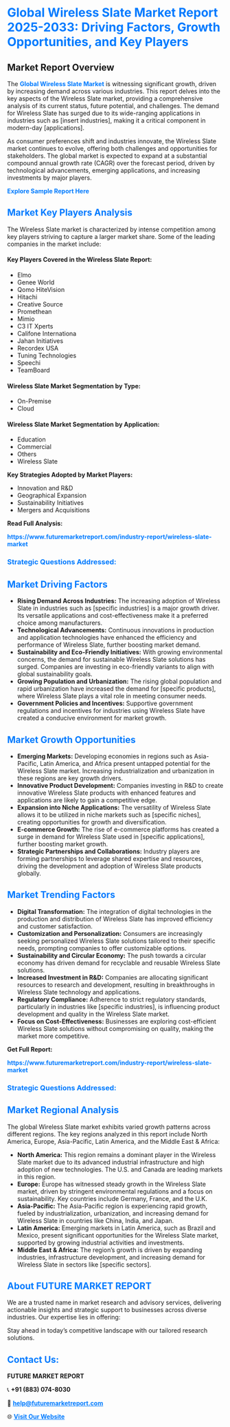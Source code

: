 <h1 style="color: #007BFF;">Global Wireless Slate Market Report 2025-2033: Driving Factors, Growth Opportunities, and Key Players</h1>

<section id="overview">
<h2>Market Report Overview</h2>
<p>The <a href="https://www.futuremarketreport.com/industry-report/wireless-slate-market" style="color: #007BFF; text-decoration: none;"><strong>Global Wireless Slate Market</strong></a> is witnessing significant growth, driven by increasing demand across various industries. This report delves into the key aspects of the Wireless Slate market, providing a comprehensive analysis of its current status, future potential, and challenges. The demand for Wireless Slate has surged due to its wide-ranging applications in industries such as [insert industries], making it a critical component in modern-day [applications].</p>
<p>As consumer preferences shift and industries innovate, the Wireless Slate market continues to evolve, offering both challenges and opportunities for stakeholders. The global market is expected to expand at a substantial compound annual growth rate (CAGR) over the forecast period, driven by technological advancements, emerging applications, and increasing investments by major players.</p>
</section>

<section id="overview">
<p><a href="https://www.futuremarketreport.com/request-sample/reportId=112740" style="color: #007BFF; text-decoration: none;"><strong>Explore Sample Report Here</strong></a></p>
</section>

<section id="key-players">
<h2 style="color: #007BFF;">Market Key Players Analysis</h2>
<p>The Wireless Slate market is characterized by intense competition among key players striving to capture a larger market share. Some of the leading companies in the market include:</p>
<h4>Key Players Covered in the Wireless Slate Report:</h4>
<ul><li>Elmo</li><li>Genee World</li><li>Qomo HiteVision</li><li>Hitachi</li><li>Creative Source</li><li>Promethean</li><li>Mimio</li><li>C3 IT Xperts</li><li>Califone Internationa</li><li>Jahan Initiatives</li><li>Recordex USA</li><li>Tuning Technologies</li><li>Speechi</li><li>TeamBoard</li></ul>
<h4>Wireless Slate Market Segmentation by Type:</h4>
<ul><li>On-Premise</li><li>Cloud</li></ul>

<h4>Wireless Slate Market Segmentation by Application:</h4>
<ul><li>Education</li><li>Commercial</li><li>Others</li><li>Wireless Slate</li></ul>
<p><strong>Key Strategies Adopted by Market Players:</strong></p>
<ul>
<li>Innovation and R&D</li>
<li>Geographical Expansion</li>
<li>Sustainability Initiatives</li>
<li>Mergers and Acquisitions</li>
</ul>
</section>

<section>
<p><strong>Read Full Analysis: </strong></p><a href="https://www.futuremarketreport.com/industry-report/wireless-slate-market" style="color: #007BFF; text-decoration: none;"><strong>https://www.futuremarketreport.com/industry-report/wireless-slate-market</strong></a>
<h3 style="color: #007BFF;">Strategic Questions Addressed:</h3>
</section>

<section id="driving-factors">
<h2 style="color: #007BFF;">Market Driving Factors</h2>
<ul>
<li><strong>Rising Demand Across Industries:</strong> The increasing adoption of Wireless Slate in industries such as [specific industries] is a major growth driver. Its versatile applications and cost-effectiveness make it a preferred choice among manufacturers.</li>
<li><strong>Technological Advancements:</strong> Continuous innovations in production and application technologies have enhanced the efficiency and performance of Wireless Slate, further boosting market demand.</li>
<li><strong>Sustainability and Eco-Friendly Initiatives:</strong> With growing environmental concerns, the demand for sustainable Wireless Slate solutions has surged. Companies are investing in eco-friendly variants to align with global sustainability goals.</li>
<li><strong>Growing Population and Urbanization:</strong> The rising global population and rapid urbanization have increased the demand for [specific products], where Wireless Slate plays a vital role in meeting consumer needs.</li>
<li><strong>Government Policies and Incentives:</strong> Supportive government regulations and incentives for industries using Wireless Slate have created a conducive environment for market growth.</li>
</ul>
</section>

<section id="growth-opportunities">
<h2 style="color: #007BFF;">Market Growth Opportunities</h2>
<ul>
<li><strong>Emerging Markets:</strong> Developing economies in regions such as Asia-Pacific, Latin America, and Africa present untapped potential for the Wireless Slate market. Increasing industrialization and urbanization in these regions are key growth drivers.</li>
<li><strong>Innovative Product Development:</strong> Companies investing in R&D to create innovative Wireless Slate products with enhanced features and applications are likely to gain a competitive edge.</li>
<li><strong>Expansion into Niche Applications:</strong> The versatility of Wireless Slate allows it to be utilized in niche markets such as [specific niches], creating opportunities for growth and diversification.</li>
<li><strong>E-commerce Growth:</strong> The rise of e-commerce platforms has created a surge in demand for Wireless Slate used in [specific applications], further boosting market growth.</li>
<li><strong>Strategic Partnerships and Collaborations:</strong> Industry players are forming partnerships to leverage shared expertise and resources, driving the development and adoption of Wireless Slate products globally.</li>
</ul>
</section>

<section id="trending-factors">
<h2 style="color: #007BFF;">Market Trending Factors</h2>
<ul>
<li><strong>Digital Transformation:</strong> The integration of digital technologies in the production and distribution of Wireless Slate has improved efficiency and customer satisfaction.</li>
<li><strong>Customization and Personalization:</strong> Consumers are increasingly seeking personalized Wireless Slate solutions tailored to their specific needs, prompting companies to offer customizable options.</li>
<li><strong>Sustainability and Circular Economy:</strong> The push towards a circular economy has driven demand for recyclable and reusable Wireless Slate solutions.</li>
<li><strong>Increased Investment in R&D:</strong> Companies are allocating significant resources to research and development, resulting in breakthroughs in Wireless Slate technology and applications.</li>
<li><strong>Regulatory Compliance:</strong> Adherence to strict regulatory standards, particularly in industries like [specific industries], is influencing product development and quality in the Wireless Slate market.</li>
<li><strong>Focus on Cost-Effectiveness:</strong> Businesses are exploring cost-efficient Wireless Slate solutions without compromising on quality, making the market more competitive.</li>
</ul>
</section>

<section>
<p><strong>Get Full Report: </strong></p><a href="https://www.futuremarketreport.com/industry-report/wireless-slate-market" style="color: #007BFF; text-decoration: none;"><strong>https://www.futuremarketreport.com/industry-report/wireless-slate-market</strong></a>
<h3 style="color: #007BFF;">Strategic Questions Addressed:</h3>
</section>


<section id="regional-analysis">
<h2 style="color: #007BFF;">Market Regional Analysis</h2>
<p>The global Wireless Slate market exhibits varied growth patterns across different regions. The key regions analyzed in this report include North America, Europe, Asia-Pacific, Latin America, and the Middle East & Africa:</p>
<ul>
<li><strong>North America:</strong> This region remains a dominant player in the Wireless Slate market due to its advanced industrial infrastructure and high adoption of new technologies. The U.S. and Canada are leading markets in this region.</li>
<li><strong>Europe:</strong> Europe has witnessed steady growth in the Wireless Slate market, driven by stringent environmental regulations and a focus on sustainability. Key countries include Germany, France, and the U.K.</li>
<li><strong>Asia-Pacific:</strong> The Asia-Pacific region is experiencing rapid growth, fueled by industrialization, urbanization, and increasing demand for Wireless Slate in countries like China, India, and Japan.</li>
<li><strong>Latin America:</strong> Emerging markets in Latin America, such as Brazil and Mexico, present significant opportunities for the Wireless Slate market, supported by growing industrial activities and investments.</li>
<li><strong>Middle East & Africa:</strong> The region’s growth is driven by expanding industries, infrastructure development, and increasing demand for Wireless Slate in sectors like [specific sectors].</li>
</ul>
</section>

<footer>
<h2 style="color: #007BFF;">About FUTURE MARKET REPORT</h2>
<p>We are a trusted name in market research and advisory services, delivering actionable insights and strategic support to businesses across diverse industries. Our expertise lies in offering:</p>

<p>Stay ahead in today’s competitive landscape with our tailored research solutions.</p>

<h2 style="color: #007BFF;">Contact Us:</h2>
<p><strong>FUTURE MARKET REPORT</strong></p>
<p>📞 <strong>+91 (883) 074-8030</strong></p>
<p>📧 <strong><a href="mailto:help@futuremarketreport.com" style="color: #007BFF;">help@futuremarketreport.com</a></strong></p>
<p>🌐 <strong><a href="https://www.futuremarketreport.com/" style="color: #007BFF;">Visit Our Website</a></strong></p>
</footer>